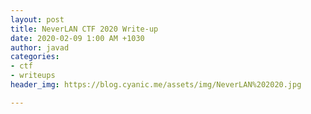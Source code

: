 ```yaml
---
layout: post
title: NeverLAN CTF 2020 Write-up
date: 2020-02-09 1:00 AM +1030
author: javad
categories:
- ctf
- writeups
header_img: https://blog.cyanic.me/assets/img/NeverLAN%202020.jpg

---
```

